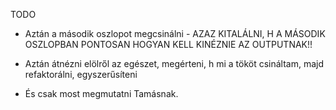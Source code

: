 TODO

- Aztán a második oszlopot megcsinálni - AZAZ KITALÁLNI, H A MÁSODIK OSZLOPBAN PONTOSAN HOGYAN KELL KINÉZNIE AZ OUTPUTNAK!!

- Aztán átnézni elölről az egészet, megérteni, h mi a tököt csináltam, majd refaktorálni, egyszerűsíteni

- És csak most megmutatni Tamásnak.